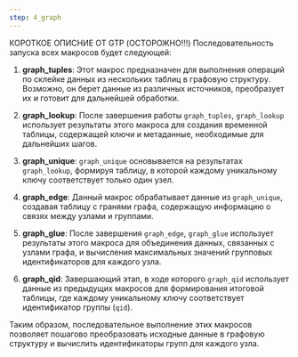 ```yaml
---
step: 4_graph
---
```

КОРОТКОЕ ОПИСНИЕ ОТ GTP (ОСТОРОЖНО!!!)
Последовательность запуска всех макросов будет следующей:

1. **graph_tuples**: Этот макрос предназначен для выполнения операций по склейке данных из нескольких таблиц в графовую структуру. Возможно, он берет данные из различных источников, преобразует их и готовит для дальнейшей обработки.

2. **graph_lookup**: После завершения работы `graph_tuples`, `graph_lookup` использует результаты этого макроса для создания временной таблицы, содержащей ключи и метаданные, необходимые для дальнейших шагов.

3. **graph_unique**: `graph_unique` основывается на результатах `graph_lookup`, формируя таблицу, в которой каждому уникальному ключу соответствует только один узел.

4. **graph_edge**: Данный макрос обрабатывает данные из `graph_unique`, создавая таблицу с гранями графа, содержащую информацию о связях между узлами и группами.

5. **graph_glue**: После завершения `graph_edge`, `graph_glue` использует результаты этого макроса для объединения данных, связанных с узлами графа, и вычисления максимальных значений групповых идентификаторов для каждого узла.

6. **graph_qid**: Завершающий этап, в ходе которого `graph_qid` использует данные из предыдущих макросов для формирования итоговой таблицы, где каждому уникальному ключу соответствует идентификатор группы (`qid`).

Таким образом, последовательное выполнение этих макросов позволяет пошагово преобразовать исходные данные в графовую структуру и вычислить идентификаторы групп для каждого узла.